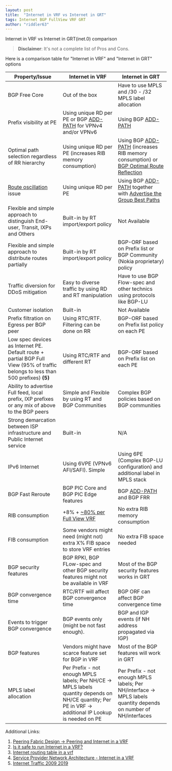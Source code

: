 ```yaml
---
layout: post
title:  "Internet in VRF vs Internet in GRT"
tags: Internet BGP FullView VRF GRT
author: "riddler63"
---
```


Internet in VRF vs Internet in GRT(inet.0) comparison

> **Disclaimer**: It's not a complete list of Pros and Cons.

Here is a comparison table for "Internet in VRF" and "Internet in GRT" options 

| Property/Issue      | Internet in VRF | Internet in GRT |
| ------------- | -------------   |-----------------|
| BGP Free Core                                 | Out of the box    | Have to use MPLS and /30 - /32 MPLS label allocation                |
| Prefix visibility at PE                       | Using unique RD per PE or BGP [ADD-PATH](https://tools.ietf.org/html/rfc7911) for VPNv4 and/or VPNv6 | Using BGP [ADD-PATH](https://tools.ietf.org/html/rfc7911)                |
| Optimal path selection regardless of RR hierarchy  | Using unique RD per PE (increases RIB memory consumption)  | Using BGP [ADD-PATH](https://tools.ietf.org/html/rfc7911) (increases RIB memory consumption) or  [BGP Optimal Route Reflection](https://tools.ietf.org/html/draft-ietf-idr-bgp-optimal-route-reflection-19) |
| [Route oscillation](https://tools.ietf.org/html/rfc3345) issue  | Using unique RD per PE  | Using BGP [ADD-PATH](https://tools.ietf.org/html/rfc7911) together with [Advertise the Group Best Paths]( (https://tools.ietf.org/html/rfc7964#section-4))   |
| Flexible and simple approach to distinguish End-user, Transit, IXPs and Others | Built-in by RT import/export policy | Not Available |
| Flexible and simple approach to distribute routes partially | Built-in by RT import/export policy | BGP-ORF based on Prefix list or BGP Community (Nokia proprietary) policy |
| Traffic diversion for DDoS mitigation | Easy to diverse traffic by using RD and RT manipulation | Have to use BGP Flow-spec and other technics using protocols like BGP-LU |
| Customer isolation | Built-in | Not Available |
| Prefix filtration on Egress per BGP peer | Using RTC/RTF. Filtering can be done on RR |  BGP-ORF based on Prefix list policy on each PE|
| Low spec devices as Internet PE. Default route + partial BGP Full View (95% of traffic belongs to less than 500 prefixes) **(5)** | Using RTC/RTF and different RT   | BGP-ORF based on Prefix list on each PE |
| Ability to advertise Full feed, local prefix, IXP prefixes or any mix of above to the BGP peers | Simple and Flexible by using RT and BGP Communities | Complex BGP policies based on BGP communities |
| Strong demarcation between ISP infrastructure and Public Internet service | Built-in | N/A |
| IPv6 Internet | Using 6VPE (VPNv6 AFI/SAFI). Simple | Using 6PE (Complex BGP-LU configuration) and additional label in MPLS stack |
| BGP Fast Reroute | BGP PIC Core and BGP PIC Edge features | BGP [ADD-PATH](https://tools.ietf.org/html/rfc7911) and BGP FRR |
| RIB consumption | +8% + [~80% per Full View VRF ](https://blog.ipspace.net/2012/07/is-it-safe-to-run-internet-in-vrf.html) | No extra RIB memory consumption |
|FIB consumption | Some vendors might need (might not) extra X% FIB space to store VRF entries  | No extra FIB space needed |
| BGP security features | BGP RPKI, BGP FLow-spec and other BGP security features might not be available in VRF | Most of the BGP security features works in GRT |
| BGP convergence time | RTC/RTF will affect BGP convergence time | BGP ORF can affect BGP convergence time |
| Events to trigger BGP convergence | BGP events only (might be not fast enough). | BGP and IGP events (if NH address propagated via IGP)|
| BGP features | Vendors might have scarce feature set for BGP in VRF | Most of the BGP features will work in GRT |
| MPLS label allocation | Per Prefix - not enough MPLS labels; Per NH/CE -> MPLS labels quantity depends on NH/CE quantity; Per PE in VRF -> additional IP Lookup is needed on PE | Per Prefix - not enough MPLS labels; Per NH/interface -> MPLS labels quantity depends on number of NH/interfaces |

Additional Links:

1. [Peering Fabric Design -> Peering and Internet in a VRF](https://xrdocs.io/design/blogs/latest-peering-fabric-hld#security)
2. [Is it safe to run Internet in a VRF?](https://blog.ipspace.net/2012/07/is-it-safe-to-run-internet-in-vrf.html)
3. [Internet routing table in a vrf](https://seclists.org/nanog/2013/Mar/154)
4. [Service Provider Network Architecture - Internet in a VRF](https://www.reddit.com/r/networking/comments/5j8vg8/service_provider_network_architecture_internet_in/)
5. [Internet Traffic 2009 2019](https://www.youtube.com/watch?v=jGnVcCQUCdk&feature=youtu.be)
